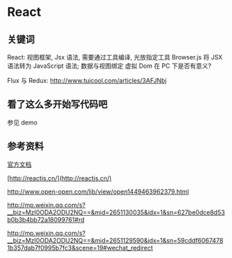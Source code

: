 # React

> 

## 关键词

React: 视图框架, Jsx 语法, 需要通过工具编译, 光放指定工具 Browser.js 将 JSX 语法转为 JavaScript 语法; 数据与视图绑定
虚拟 Dom 在 PC 下是否有意义?

Flux 与 Redux:
http://www.tuicool.com/articles/3AFJNbj

## 看了这么多开始写代码吧

参见 demo

## 参考资料

[官方文档](https://facebook.github.io/react/docs/getting-started.html)

[http://reactjs.cn/](http://reactjs.cn/)

http://www.open-open.com/lib/view/open1449463962379.html

http://mp.weixin.qq.com/s?__biz=MzI0ODA2ODU2NQ==&mid=2651130035&idx=1&sn=627be0dce8d53b0b3b4bb72a18099761#rd

http://mp.weixin.qq.com/s?__biz=MzI0ODA2ODU2NQ==&mid=2651129590&idx=1&sn=59cddf60674781b357dab7f0995b7fc3&scene=19#wechat_redirect

